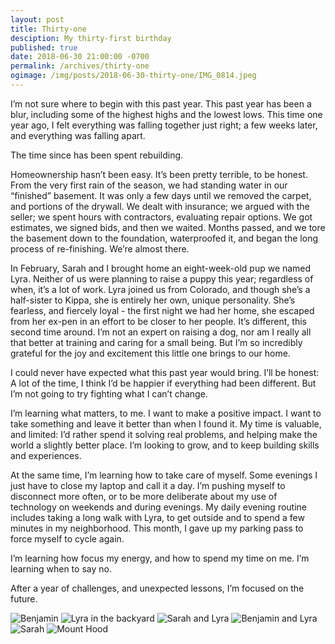 ```yaml
---
layout: post
title: Thirty-one
desciption: My thirty-first birthday
published: true
date: 2018-06-30 21:00:00 -0700
permalink: /archives/thirty-one
ogimage: /img/posts/2018-06-30-thirty-one/IMG_0814.jpeg
---
```

I’m not sure where to begin with this past year. This past year has been a blur, including some of the highest highs and the lowest lows. This time one year ago, I felt everything was falling together just right; a few weeks later, and everything was falling apart.

The time since has been spent rebuilding.

Homeownership hasn’t been easy. It’s been pretty terrible, to be honest. From the very first rain of the season, we had standing water in our “finished” basement. It was only a few days until we removed the carpet, and portions of the drywall. We dealt with insurance; we argued with the seller; we spent hours with contractors, evaluating repair options. We got estimates, we signed bids, and then we waited. Months passed, and we tore the basement down to the foundation, waterproofed it, and began the long process of re-finishing. We’re almost there.

In February, Sarah and I brought home an eight-week-old pup we named Lyra. Neither of us were planning to raise a puppy this year; regardless of when, it’s a lot of work. Lyra joined us from Colorado, and though she’s a half-sister to Kippa, she is entirely her own, unique personality. She’s fearless, and fiercely loyal - the first night we had her home, she escaped from her ex-pen in an effort to be closer to her people. It’s different, this second time around. I’m not an expert on raising a dog, nor am I really all that better at training and caring for a small being. But I’m so incredibly grateful for the joy and excitement this little one brings to our home.

I could never have expected what this past year would bring. I’ll be honest: A lot of the time, I think I’d be happier if everything had been different. But I’m not going to try fighting what I can’t change.

I’m learning what matters, to me. I want to make a positive impact. I want to take something and leave it better than when I found it. My time is valuable, and limited: I’d rather spend it solving real problems, and helping make the world a slightly better place. I’m looking to grow, and to keep building skills and experiences.

At the same time, I’m learning how to take care of myself. Some evenings I just have to close my laptop and call it a day. I’m pushing myself to disconnect more often, or to be more deliberate about my use of technology on weekends and during evenings. My daily evening routine includes taking a long walk with Lyra, to get outside and to spend a few minutes in my neighborhood. This month, I gave up my parking pass to force myself to cycle again.

I’m learning how focus my energy, and how to spend my time on me. I’m learning when to say no.

After a year of challenges, and unexpected lessons, I’m focused on the future.

![Benjamin][1]
![Lyra in the backyard][2]
![Sarah and Lyra][3]
![Benjamin and Lyra][4]
![Sarah][5]
![Mount Hood][6]

[1]: /img/posts/2018-06-30-thirty-one/IMG_0814.jpeg
[2]: /img/posts/2018-06-30-thirty-one/016BA0D7-4AA1-4B89-9AF6-3C5D375A2E0E.jpeg
[3]: /img/posts/2018-06-30-thirty-one/369D5EB8-0306-4C4E-A8D6-A682CA6C2866.jpeg
[4]: /img/posts/2018-06-30-thirty-one/2C27F380-96E4-40C4-91CF-6F4A11E3B7A3.jpeg
[5]: /img/posts/2018-06-30-thirty-one/CE83A09C-04B3-4853-9809-AE9C9006F4A3.jpeg
[6]: /img/posts/2018-06-30-thirty-one/3311FD05-13A8-48AD-88AE-C87B5E58F4F9.jpeg
